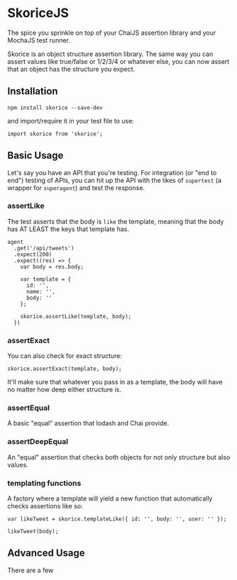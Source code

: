 # SkoriceJS

The spice you sprinkle on top of your ChaiJS assertion library and your MochaJS test runner.

Skorice is an object structure assertion library. The same way you can assert values like true/false or 1/2/3/4 or whatever else, you can now assert that an object has the structure you expect.

## Installation

```
npm install skorice --save-dev
```

and import/require it in your test file to use:

```
import skorice from 'skorice';
```

## Basic Usage

Let's say you have an API that you're testing. For integration (or "end to end") testing of APIs, you can hit up the API with the likes of `supertest` (a wrapper for `superagent`) and test the response.

### assertLike

The test asserts that the body is `like` the template, meaning that the body has AT LEAST the keys that template has.

```
agent
  .get('/api/tweets')
  .expect(200)
  .expect((res) => {
    var body = res.body;

    var template = {
      id: '',
      name: '',
      body: ''
    };

    skorice.assertLike(template, body);
  })
```


### assertExact

You can also check for exact structure:

```
skorice.assertExact(template, body);
```

It'll make sure that whatever you pass in as a template, the body will have no matter how deep either structure is.

### assertEqual

A basic "equal" assertion that lodash and Chai provide.

### assertDeepEqual

An "equal" assertion that checks both objects for not only structure but also values.

### templating functions

A factory where a template will yield a new function that automatically checks assertions like so:

```
var likeTweet = skorice.templateLike({ id: '', body: '', user: '' });

likeTweet(body);
```

## Advanced Usage

There are a few 